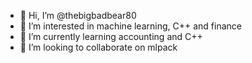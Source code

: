 - 👋 Hi, I’m @thebigbadbear80
- 👀 I’m interested in machine learning, C++ and finance
- 🌱 I’m currently learning accounting and C++
- 💞️ I’m looking to collaborate on mlpack
